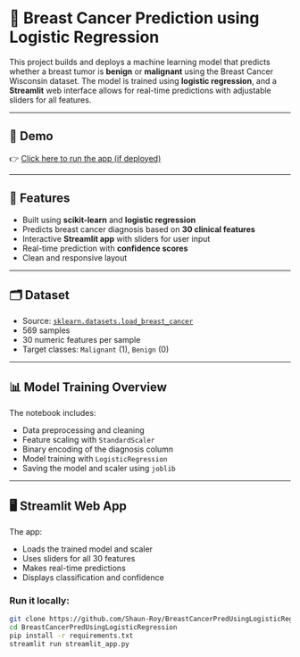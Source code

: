 # 🧠 Breast Cancer Prediction using Logistic Regression

This project builds and deploys a machine learning model that predicts whether a breast tumor is **benign** or **malignant** using the Breast Cancer Wisconsin dataset. The model is trained using **logistic regression**, and a **Streamlit** web interface allows for real-time predictions with adjustable sliders for all features.

---

## 🚀 Demo

👉 [Click here to run the app (if deployed)](#)

---

## 📌 Features

- Built using **scikit-learn** and **logistic regression**
- Predicts breast cancer diagnosis based on **30 clinical features**
- Interactive **Streamlit app** with sliders for user input
- Real-time prediction with **confidence scores**
- Clean and responsive layout

---

## 🗂️ Dataset

- Source: [`sklearn.datasets.load_breast_cancer`](https://scikit-learn.org/stable/datasets/toy_dataset.html#breast-cancer-dataset)
- 569 samples
- 30 numeric features per sample
- Target classes: `Malignant` (1), `Benign` (0)

---

## 📊 Model Training Overview

The notebook includes:
- Data preprocessing and cleaning
- Feature scaling with `StandardScaler`
- Binary encoding of the diagnosis column
- Model training with `LogisticRegression`
- Saving the model and scaler using `joblib`

---

## 🖥️ Streamlit Web App

The app:
- Loads the trained model and scaler
- Uses sliders for all 30 features
- Makes real-time predictions
- Displays classification and confidence

### Run it locally:

```bash
git clone https://github.com/Shaun-Roy/BreastCancerPredUsingLogisticRegression.git
cd BreastCancerPredUsingLogisticRegression
pip install -r requirements.txt
streamlit run streamlit_app.py

